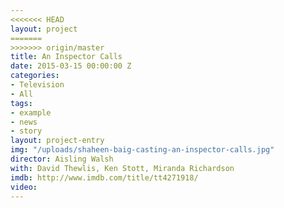 ```yaml
---
<<<<<<< HEAD
layout: project
=======
>>>>>>> origin/master
title: An Inspector Calls
date: 2015-03-15 00:00:00 Z
categories:
- Television
- All
tags:
- example
- news
- story
layout: project-entry
img: "/uploads/shaheen-baig-casting-an-inspector-calls.jpg"
director: Aisling Walsh
with: David Thewlis, Ken Stott, Miranda Richardson
imdb: http://www.imdb.com/title/tt4271918/
video: 
---
```


